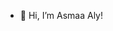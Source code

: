 - 👋 Hi, I’m Asmaa Aly!
<!---
asmaaaly99/asmaaaly99 is a ✨ special ✨ repository because its `README.md` (this file) appears on your GitHub profile.
You can click the Preview link to take a look at your changes.
--->
